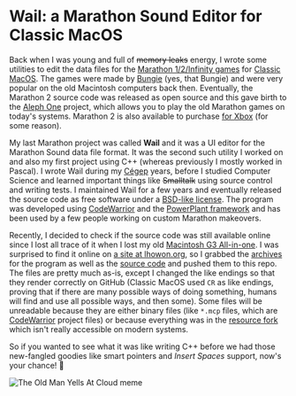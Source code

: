 # Wail: a Marathon Sound Editor for Classic MacOS

Back when I was young and full of ~~memory leaks~~ energy, I wrote some utilities to edit the data files for the [Marathon 1/2/Infinity games](https://marathon.bungie.org/indexclassic.html) for [Classic MacOS](https://en.wikipedia.org/wiki/Classic_Mac_OS). The games were made by [Bungie](https://www.bungie.net/) (yes, that Bungie) and were very popular on the old Macintosh computers back then. Eventually, the Marathon 2 source code was released as open source and this gave birth to the [Aleph One](https://alephone.lhowon.org/) project, which allows you to play the old Marathon games on today's systems. Marathon 2 is also available to purchase [for Xbox](https://www.xbox.com/en-US/games/store/marathon-durandal/BNQLQBLKR2MN) (for some reason).

My last Marathon project was called **Wail** and it was a UI editor for the Marathon Sound data file format. It was the second such utility I worked on and also my first project using C++ (whereas previously I mostly worked in Pascal). I wrote Wail during my [Cégep](https://en.wikipedia.org/wiki/CEGEP) years, before I studied Computer Science and learned important things like ~~Smalltalk~~ using source control and writing tests. I maintained Wail for a few years and eventually released the source code as free software under a [BSD-like license](./Wail_2.5b1_source/LICENSE). The program was developed using [CodeWarrior](https://en.wikipedia.org/wiki/CodeWarrior) and the [PowerPlant framework](https://en.wikipedia.org/wiki/PowerPlant) and has been used by a few people working on custom Marathon makeovers.

Recently, I decided to check if the source code was still available online since I lost all trace of it when I lost my old [Macintosh G3 All-in-one](https://everymac.com/systems/apple/powermac_g3/specs/powermac_g3_233_aio.html). I was surprised to find it online on [a site at lhowon.org](https://citadel.lhowon.org/litterbox/utilities/infinity.html), so I grabbed the [archives](./Archives) for the program as well as the [source code](./Wail_2.5b1_source) and pushed them to this repo. The files are pretty much as-is, except I changed the like endings so that they render correctly on GitHub (Classic MacOS used `CR` as like endings, proving that if there are many possible ways of doing something, humans will find and use all possible ways, and then some). Some files will be unreadable because they are either binary files (like `*.mcp` files, which are [CodeWarrior](https://en.wikipedia.org/wiki/CodeWarrior) project files) or because everything was in the [resource fork](https://en.wikipedia.org/wiki/Resource_fork) which isn't really accessible on modern systems.

So if you wanted to see what it was like writing C++ before we had those new-fangled goodies like smart pointers and _Insert Spaces_ support, now's your chance! 👴

![The Old Man Yells At Cloud meme](https://github.com/clechasseur/wail/assets/1435551/fd897ef6-aa50-4e03-b923-b1701b970fd0)
